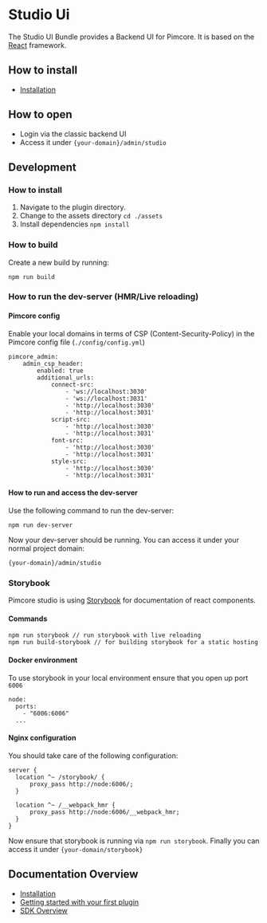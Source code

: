 # Studio Ui

The Studio UI Bundle provides a Backend UI for Pimcore. It is based on the [React](https://react.dev/) framework.

## How to install

- [Installation](./doc/01_Installation.md)

## How to open

- Login via the classic backend UI
- Access it under `{your-domain}/admin/studio`

## Development

### How to install

1. Navigate to the plugin directory.
2. Change to the assets directory `cd ./assets`
3. Install dependencies `npm install`

### How to build

Create a new build by running:

`npm run build`

### How to run the dev-server (HMR/Live reloading)

#### Pimcore config

Enable your local domains in terms of CSP (Content-Security-Policy) in the Pimcore config file (`./config/config.yml`)

```
pimcore_admin:
    admin_csp_header:
        enabled: true
        additional_urls:
            connect-src:
                - 'ws://localhost:3030'
                - 'ws://localhost:3031'
                - 'http://localhost:3030'
                - 'http://localhost:3031'
            script-src: 
                - 'http://localhost:3030'
                - 'http://localhost:3031'
            font-src:
                - 'http://localhost:3030'
                - 'http://localhost:3031'
            style-src:
                - 'http://localhost:3030'
                - 'http://localhost:3031'  
```

#### How to run and access the dev-server

Use the following command to run the dev-server:

`npm run dev-server`

Now your dev-server should be running. 
You can access it under your normal project domain: 

`{your-domain}/admin/studio`

### Storybook

Pimcore studio is using [Storybook](https://storybook.js.org/) for documentation of react components.

#### Commands

```
npm run storybook // run storybook with live reloading
npm run build-storybook // for building storybook for a static hosting
```

#### Docker environment

To use storybook in your local environment ensure that you open up port `6006`

```
node:
  ports: 
    - "6006:6006"
  ...
```

#### Nginx configuration

You should take care of the following configuration:

```
server {
  location ^~ /storybook/ {
      proxy_pass http://node:6006/;
  }

  location ^~ /__webpack_hmr {
      proxy_pass http://node:6006/__webpack_hmr;
  }
}
```

Now ensure that storybook is running via `npm run storybook`.
Finally you can access it under `{your-domain/storybook}`

## Documentation Overview

- [Installation](./doc/01_Installation.md)
- [Getting started with your first plugin](./doc/05_Plugins/README.md)
- [SDK Overview](./doc/07_SDK_Overview/README.md)
